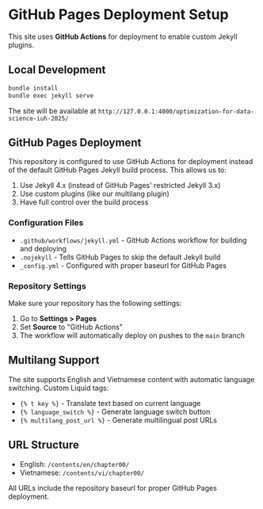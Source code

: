 # GitHub Pages Deployment Setup

This site uses **GitHub Actions** for deployment to enable custom Jekyll plugins.

## Local Development

```bash
bundle install
bundle exec jekyll serve
```

The site will be available at `http://127.0.0.1:4000/optimization-for-data-science-iuh-2025/`

## GitHub Pages Deployment

This repository is configured to use GitHub Actions for deployment instead of the default GitHub Pages Jekyll build process. This allows us to:

1. Use Jekyll 4.x (instead of GitHub Pages' restricted Jekyll 3.x)
2. Use custom plugins (like our multilang plugin)
3. Have full control over the build process

### Configuration Files

- `.github/workflows/jekyll.yml` - GitHub Actions workflow for building and deploying
- `.nojekyll` - Tells GitHub Pages to skip the default Jekyll build
- `_config.yml` - Configured with proper baseurl for GitHub Pages

### Repository Settings

Make sure your repository has the following settings:
1. Go to **Settings > Pages**
2. Set **Source** to "GitHub Actions"
3. The workflow will automatically deploy on pushes to the `main` branch

## Multilang Support

The site supports English and Vietnamese content with automatic language switching. Custom Liquid tags:

- `{% t key %}` - Translate text based on current language
- `{% language_switch %}` - Generate language switch button
- `{% multilang_post_url %}` - Generate multilingual post URLs

## URL Structure

- English: `/contents/en/chapter00/`
- Vietnamese: `/contents/vi/chapter00/`

All URLs include the repository baseurl for proper GitHub Pages deployment.
